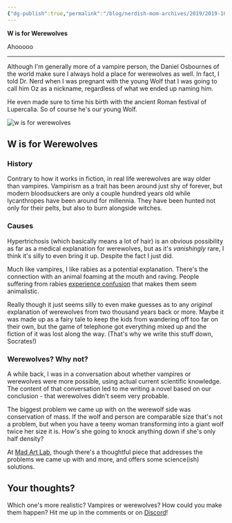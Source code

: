 ```yaml
---
{"dg-publish":true,"permalink":"/blog/nerdish-mom-archives/2019/2019-10-27-w-is-for-werewolves/","title":"w is for werewolves","noteIcon":""}
---
```



**W is for Werewolves**

Ahooooo

* * *

Although I'm generally more of a vampire person, the Daniel Osbournes of the world make sure I always hold a place for werewolves as well. In fact, I told Dr. Nerd when I was pregnant with the young Wolf that I was going to call him Oz as a nickname, regardless of what we ended up naming him. 

He even made sure to time his birth with the ancient Roman festival of Lupercalia. So of course he's our young Wolf. 

![w is for werewolves](https://lh3.googleusercontent.com/IdD621dZ0A454qHyDnniQgo4O3SQcNbg1X3v1hSZ80p0wfRlbTkg7ieJH3cOKDmbUTQASJ0UY9b9W1q-sggk5FhoVZFPiWZA_NVPhjW5yUxBtrNAKF7Ibh2sgRQwRYLi2JpjlTn3)

## **W is for Werewolves** 

### **History**

Contrary to how it works in fiction, in real life werewolves are way older than vampires. Vampirism as a trait has been around just shy of forever, but modern bloodsuckers are only a couple hundred years old while lycanthropes have been around for millennia. They have been hunted not only for their pelts, but also to burn alongside witches. 

### **Causes**

Hypertrichosis (which basically means a lot of hair) is an obvious possibility as far as a medical explanation for werewolves, but as it's _vanishingly_ rare, I think it's silly to even bring it up. Despite the fact I just did. 

Much like vampires, I like rabies as a potential explanation. There's the connection with an animal foaming at the mouth and raving. People suffering from rabies [experience confusion](https://blogs.unimelb.edu.au/sciencecommunication/2014/10/26/the-virus-behind-the-horror-legends/) that makes them seem animalistic. 

Really though it just seems silly to even make guesses as to any _original_ explanation of werewolves from two thousand years back or more. Maybe it was made up as a fairy tale to keep the kids from wandering off too far on their own, but the game of telephone got everything mixed up and the fiction of it was lost along the way. (That's why we write this stuff down, Socrates!) 

### **Werewolves? Why not?** 

A while back, I was in a conversation about whether vampires or werewolves were more possible, using actual current scientific knowledge. The content of that conversation led to me writing a novel based on our conclusion - that werewolves didn't seem very probable. 

The biggest problem we came up with on the werewolf side was conservation of mass. If the wolf and person are comparable size that's not a problem, but when you have a teeny woman transforming into a giant wolf twice her size it is. How's she going to knock anything down if she's only half density?

At [Mad Art Lab](https://madartlab.com/the-increasingly-dubious-science-of-werewolves-transformations/), though there's a thoughtful piece that addresses the problems we came up with and more, and offers some science(ish) solutions.

## **Your thoughts?**

Which one's more realistic? Vampires or werewolves? How could you make them happen? Hit me up in the comments or on [Discord](https://discord.gg/JkPbnhb)!
